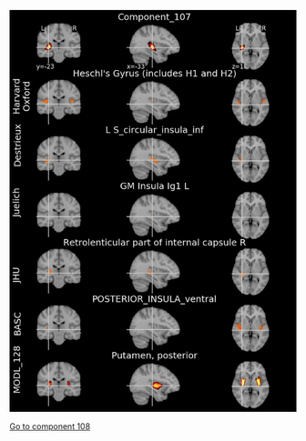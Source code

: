


![107](preliminary/107.jpg "Component 107")

[Go to component 108](https://parietal-inria.github.io/MODL_atlas/1024/108 "Component 108")